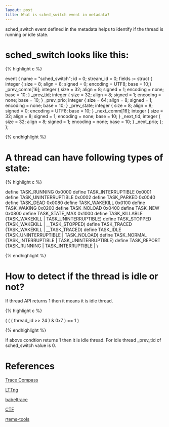 ```yaml
---
layout: post
title: What is sched_switch event in metadata?
---
```


sched_switch event defined in the metadata helps to identify if the thread is running or idle
state. 

# sched_switch looks like this:

{% highlight c %}

event {
    name = "sched_switch";
    id = 0;
    stream_id = 0;
    fields := struct {
        integer { size = 8; align = 8; signed = 0; encoding = UTF8; base = 10;} _prev_comm[16];
        integer { size = 32; align = 8; signed = 1; encoding = none; base = 10; } _prev_tid;
        integer { size = 32; align = 8; signed = 1; encoding = none; base = 10; } _prev_prio;
        integer { size = 64; align = 8; signed = 1; encoding = none; base = 10; } _prev_state;
        integer { size = 8; align = 8; signed = 0; encoding = UTF8; base = 10; } _next_comm[16];
        integer { size = 32; align = 8; signed = 1; encoding = none; base = 10; } _next_tid;
        integer { size = 32; align = 8; signed = 1; encoding = none; base = 10; } _next_prio;
    };
};

{% endhighlight %}

# A thread can have following types of state:

{% highlight c %}

define TASK_RUNNING			    0x0000
define TASK_INTERRUPTIBLE		0x0001
define TASK_UNINTERRUPTIBLE	    0x0002
define TASK_PARKED			    0x0040
define TASK_DEAD			    0x0080
define TASK_WAKEKILL			0x0100
define TASK_WAKING			    0x0200
define TASK_NOLOAD			    0x0400
define TASK_NEW			        0x0800
define TASK_STATE_MAX			0x1000
define TASK_KILLABLE			(TASK_WAKEKILL | TASK_UNINTERRUPTIBLE)
define TASK_STOPPED			    (TASK_WAKEKILL | __TASK_STOPPED)
define TASK_TRACED			    (TASK_WAKEKILL | __TASK_TRACED)
define TASK_IDLE			    (TASK_UNINTERRUPTIBLE | TASK_NOLOAD)
define TASK_NORMAL			    (TASK_INTERRUPTIBLE | TASK_UNINTERRUPTIBLE)
define TASK_REPORT			    (TASK_RUNNING | TASK_INTERRUPTIBLE | \

{% endhighlight %}

# How to detect if the thread is idle or not?

If thread API returns 1 then it means it is idle thread.

{% highlight c %}

( ( ( thread_id >> 24 ) & 0x7 ) == 1 )

{% endhighlight %}

If above condtion returns 1 then it is idle thread. For idle thread _prev_tid of sched_switch
value is 0.

# References

[Trace Compass](https://www.eclipse.org/tracecompass/)

[LTTng](https://lttng.org/docs/v2.10/)

[babeltrace](http://diamon.org/babeltrace/)

[CTF](http://diamon.org/ctf/#ctf-in-a-nutshell)

[rtems-tools](https://github.com/rmeena840/rtems-tools/tree/ravindra-rtems)
